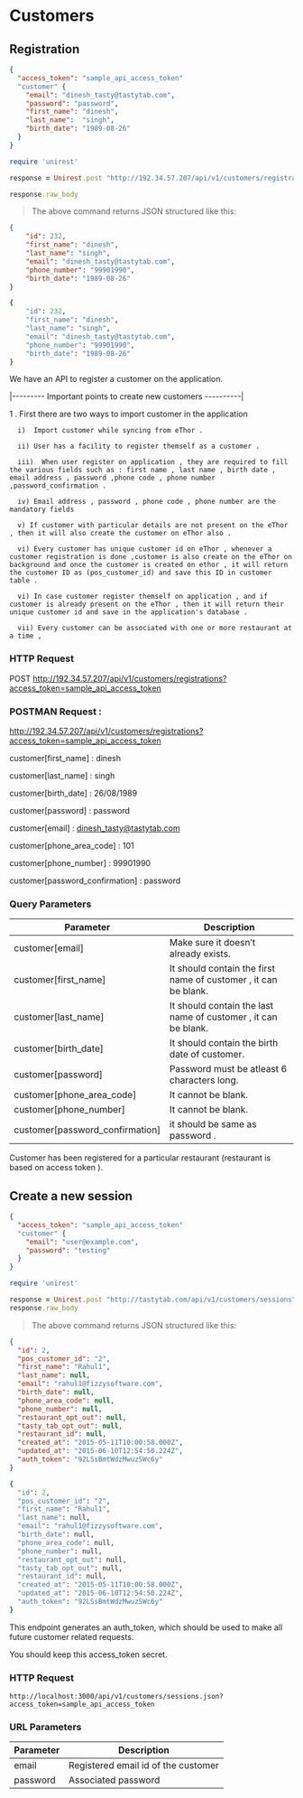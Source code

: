 # Customers

## Registration

```json
{
  "access_token": "sample_api_access_token"
  "customer" {
    "email": "dinesh_tasty@tastytab.com",
    "password": "password",
    "first_name": "dinesh",
    "last_name":  "singh",
    "birth_date": "1989-08-26"
  }
}
```

```ruby
require 'unirest'

response = Unirest.post "http://192.34.57.207/api/v1/customers/registrations?access_token=sample_api_access_token", headers:{ "Accept" => "application/json" }, parameters: {customer: {first_name: "dinesh", last_name: "singh", email: "dinesh_tasty@tastytab.com", password: "password", birth_date: " 26/08/1989" , phone_area_code: "101" , phone_number: "99901990"}}

response.raw_body
```

> The above command returns JSON structured like this:

```json
{
    "id": 232,
    "first_name": "dinesh",
    "last_name": "singh",
    "email": "dinesh_tasty@tastytab.com",
    "phone_number": "99901990",
    "birth_date": "1989-08-26"
}
```

```ruby
{
    "id": 232,
    "first_name": "dinesh",
    "last_name": "singh",
    "email": "dinesh_tasty@tastytab.com",
    "phone_number": "99901990",
    "birth_date": "1989-08-26"
}
```

We have an API to  register a customer on the application.

|--------- Important points to create new customers ----------|

1 . First there are two ways to import customer in the application


      i)  Import customer while syncing from eThor .

      ii) User has a facility to register themself as a customer .

      iii)  When user register on application , they are required to fill the various fields such as : first name , last name , birth date , email address , password ,phone code , phone number ,password_confirmation .

      iv) Email address , password , phone code , phone number are the mandatory fields

      v) If customer with particular details are not present on the eThor , then it will also create the customer on eThor also .

      vi) Every customer has unique customer id on eThor , whenever a customer registration is done ,customer is also create on the eThor on background and once the customer is created on ethor , it will return the customer ID as (pos_customer_id) and save this ID in customer table .

      vi) In case customer register themself on application , and if customer is already present on the eThor , then it will return their unique customer id and save in the application's database .

      vii) Every customer can be associated with one or more restaurant at a time ,



### HTTP Request

POST http://192.34.57.207/api/v1/customers/registrations?access_token=sample_api_access_token

### POSTMAN Request :

http://192.34.57.207/api/v1/customers/registrations?access_token=sample_api_access_token

customer[first_name]              :   dinesh

customer[last_name]               :  singh

customer[birth_date]              :  26/08/1989

customer[password]                :  password

customer[email]                   :  dinesh_tasty@tastytab.com

customer[phone_area_code]         :  101

customer[phone_number]            :  99901990

customer[password_confirmation]   : password

### Query Parameters

Parameter | Description
--------- | -----------
customer[email] | Make sure it doesn’t already exists.
customer[first_name] | It should contain the first name of customer , it can be blank.
customer[last_name] | It should contain the last name of customer , it can be blank.
customer[birth_date] | It should contain the birth date of customer.
customer[password] | Password must be atleast 6 characters long.
customer[phone_area_code] | It cannot be blank.
customer[phone_number] | It cannot be blank.
customer[password_confirmation]  | it should be same as password .

<aside class="success">
Customer has been registered for a particular restaurant (restaurant is based on access token ).
</aside>

## Create a new session

```json
{
  "access_token": "sample_api_access_token"
  "customer" {
    "email": "user@example.com",
    "password": "testing"
  }
}
```

```ruby
require 'unirest'

response = Unirest.post "http://tastytab.com/api/v1/customers/sessions", headers:{ "Accept" => "application/json" }, parameters: {customer: {email: "user@example.com", password: "testing"}}
response.raw_body
```

> The above command returns JSON structured like this:

```json
{
  "id": 2,
  "pos_customer_id": "2",
  "first_name": "Rahul1",
  "last_name": null,
  "email": "rahul1@fizzysoftware.com",
  "birth_date": null,
  "phone_area_code": null,
  "phone_number": null,
  "restaurant_opt_out": null,
  "tasty_tab_opt_out": null,
  "restaurant_id": null,
  "created_at": "2015-05-11T10:00:58.000Z",
  "updated_at": "2015-06-10T12:54:50.224Z",
  "auth_token": "92LSsBmtWdzMwuzSWc6y"
}
```

```ruby
{
  "id": 2,
  "pos_customer_id": "2",
  "first_name": "Rahul1",
  "last_name": null,
  "email": "rahul1@fizzysoftware.com",
  "birth_date": null,
  "phone_area_code": null,
  "phone_number": null,
  "restaurant_opt_out": null,
  "tasty_tab_opt_out": null,
  "restaurant_id": null,
  "created_at": "2015-05-11T10:00:58.000Z",
  "updated_at": "2015-06-10T12:54:50.224Z",
  "auth_token": "92LSsBmtWdzMwuzSWc6y"
}
```



This endpoint generates an auth_token, which should be used to make all future customer related requests.

<aside class="warning">You should keep this access_token secret.</aside>

### HTTP Request

`http://localhost:3000/api/v1/customers/sessions.json?access_token=sample_api_access_token`

### URL Parameters

Parameter | Description
--------- | -----------
email | Registered email id of the customer
password | Associated password

